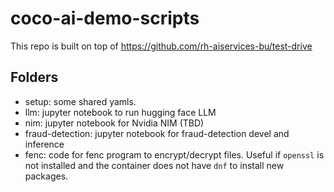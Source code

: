 # coco-ai-demo-scripts

This repo is built on top of https://github.com/rh-aiservices-bu/test-drive

## Folders

- setup: some shared yamls.
- llm: jupyter notebook to run hugging face LLM
- nim: jupyter notebook for Nvidia NIM (TBD)
- fraud-detection: jupyter notebook for fraud-detection devel and inference
- fenc: code for fenc program to encrypt/decrypt files. Useful if `openssl` is not installed and the container does not have `dnf` to install new packages.